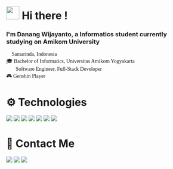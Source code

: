 # <img src="https://media.giphy.com/media/hvRJCLFzcasrR4ia7z/giphy.gif" width="35"> Hi there ! 

### I'm Danang Wijayanto, a Informatics student currently studying on Amikom University

<p style='font-family:Comic Sans MS'>
🌁 Samarinda, Indonesia <br>
🎓 Bachelor of Informatics, Universitas Amikom Yogyakarta<br>
👨‍💻 Software Engineer, Full-Stack Developer<br>
🎮 Genshin Player
</p>


# :gear: Technologies
<p>
<img src="https://img.shields.io/badge/HTML5-E34F26?style=for-the-badge&logo=html5&logoColor=white">
<img src="https://img.shields.io/badge/CSS3-1572B6?style=for-the-badge&logo=css3&logoColor=white">
<img src="https://img.shields.io/badge/Bootstrap-563D7C?style=for-the-badge&logo=bootstrap&logoColor=white">
<img src="https://img.shields.io/badge/JavaScript-F7DF1E?style=for-the-badge&logo=javascript&logoColor=black">
<img src="https://img.shields.io/badge/Node.js-43853D?style=for-the-badge&logo=node-dot-js&logoColor=white">
<img src="https://img.shields.io/badge/React-20232A?style=for-the-badge&logo=react&logoColor=61DAFB">
<img src="https://img.shields.io/badge/Git-F05032?style=for-the-badge&logo=git&logoColor=white">
</p>

# 💬 Contact Me
[<img src="https://img.shields.io/badge/LinkedIn-0077B5?style=for-the-badge&logo=linkedin&logoColor=white">](https://www.linkedin.com/in/danang-wijayanto/)
[<img src="https://img.shields.io/badge/Instagram-E4405F?style=for-the-badge&logo=instagram&logoColor=white">](https://www.instagram.com/danang_953)
[<img src="https://img.shields.io/badge/Gmail-D14836?style=for-the-badge&logo=gmail&logoColor=white">](mailto:danangwijayanto507@gmail.com)

